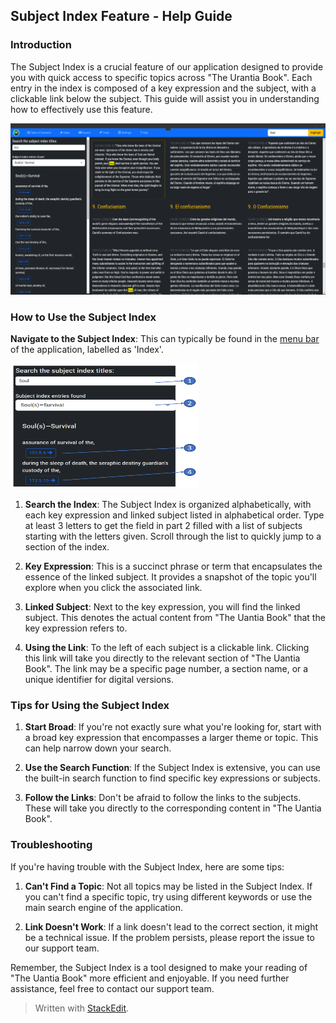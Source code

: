 ## Subject Index Feature - Help Guide

### Introduction

The Subject Index is a crucial feature of our application designed to provide you with quick access to specific topics across "The Urantia Book". Each entry in the index is composed of a key expression and the subject, with a clickable link below the subject. This guide will assist you in understanding how to effectively use this feature.

![The subjec index](images/Index.png)

### How to Use the Subject Index

**Navigate to the Subject Index**: This can typically be found in the [menu bar](menubar.md) of the application, labelled as 'Index'.

<img src="images/Index01.png" alt="Index contents" width="300" height="200" />

  
1.  **Search the Index**: The Subject Index is organized alphabetically, with each key expression and linked subject listed in alphabetical order. Type at least 3 letters to get the field in part 2 filled with a list of subjects starting with the letters given. Scroll through the list to quickly jump to a section of the index.
    
2.  **Key Expression**: This is a succinct phrase or term that encapsulates the essence of the linked subject. It provides a snapshot of the topic you'll explore when you click the associated link. 
    
3.  **Linked Subject**: Next to the key expression, you will find the linked subject. This denotes the actual content from "The Uantia Book" that the key expression refers to.
    
4.  **Using the Link**: To the left of each subject is a clickable link. Clicking this link will take you directly to the relevant section of "The Uantia Book". The link may be a specific page number, a section name, or a unique identifier for digital versions.
    

### Tips for Using the Subject Index

1.  **Start Broad**: If you're not exactly sure what you're looking for, start with a broad key expression that encompasses a larger theme or topic. This can help narrow down your search.
    
2.  **Use the Search Function**: If the Subject Index is extensive, you can use the built-in search function to find specific key expressions or subjects.
    
3.  **Follow the Links**: Don't be afraid to follow the links to the subjects. These will take you directly to the corresponding content in "The Uantia Book".
    

### Troubleshooting

If you're having trouble with the Subject Index, here are some tips:

1.  **Can't Find a Topic**: Not all topics may be listed in the Subject Index. If you can't find a specific topic, try using different keywords or use the main search engine of the application.
    
2.  **Link Doesn't Work**: If a link doesn't lead to the correct section, it might be a technical issue. If the problem persists, please report the issue to our support team.
    

Remember, the Subject Index is a tool designed to make your reading of "The Uantia Book" more efficient and enjoyable. If you need further assistance, feel free to contact our support team.

> Written with [StackEdit](https://stackedit.io/).
<!--stackedit_data:
eyJoaXN0b3J5IjpbLTE0ODM3NDQ2ODMsMTU2NDUyNzM0MCw1MT
U1MDc2OTUsLTE5ODUzMTk3NCwxMDQ1MzY3NjMyXX0=
-->
